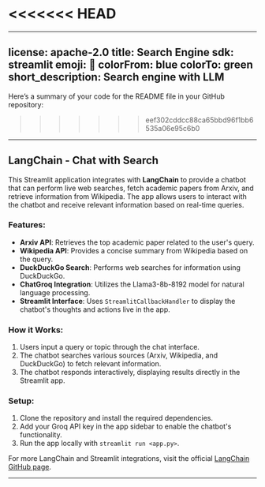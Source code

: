 <<<<<<< HEAD
=======
---
license: apache-2.0
title: Search Engine
sdk: streamlit
emoji: 🚀
colorFrom: blue
colorTo: green
short_description: Search engine with LLM
---
Here’s a summary of your code for the README file in your GitHub repository:

>>>>>>> eef302cddcc88ca65bbd96f1bb6535a06e95c6b0
---

## LangChain - Chat with Search

This Streamlit application integrates with **LangChain** to provide a chatbot that can perform live web searches, fetch academic papers from Arxiv, and retrieve information from Wikipedia. The app allows users to interact with the chatbot and receive relevant information based on real-time queries.

### Features:
- **Arxiv API**: Retrieves the top academic paper related to the user's query.
- **Wikipedia API**: Provides a concise summary from Wikipedia based on the query.
- **DuckDuckGo Search**: Performs web searches for information using DuckDuckGo.
- **ChatGroq Integration**: Utilizes the Llama3-8b-8192 model for natural language processing.
- **Streamlit Interface**: Uses `StreamlitCallbackHandler` to display the chatbot's thoughts and actions live in the app.

### How it Works:
1. Users input a query or topic through the chat interface.
2. The chatbot searches various sources (Arxiv, Wikipedia, and DuckDuckGo) to fetch relevant information.
3. The chatbot responds interactively, displaying results directly in the Streamlit app.

### Setup:
1. Clone the repository and install the required dependencies.
2. Add your Groq API key in the app sidebar to enable the chatbot's functionality.
3. Run the app locally with `streamlit run <app.py>`.

For more LangChain and Streamlit integrations, visit the official [LangChain GitHub page](https://github.com/langchain-ai/streamlit-agent).

---


